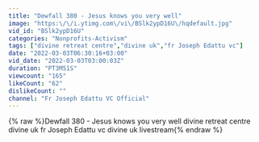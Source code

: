 ```yaml
---
title: "Dewfall 380 - Jesus knows you very well"
image: "https:\/\/i.ytimg.com\/vi\/BSlk2ypD16U\/hqdefault.jpg"
vid_id: "BSlk2ypD16U"
categories: "Nonprofits-Activism"
tags: ["divine retreat centre","divine uk","fr Joseph Edattu vc"]
date: "2022-03-03T06:30:16+03:00"
vid_date: "2022-03-03T03:00:03Z"
duration: "PT3M51S"
viewcount: "165"
likeCount: "62"
dislikeCount: ""
channel: "Fr Joseph Edattu VC Official"
---
```

{% raw %}Dewfall 380 - Jesus knows you very well divine retreat centre divine uk fr Joseph Edattu vc divine uk livestream{% endraw %}
